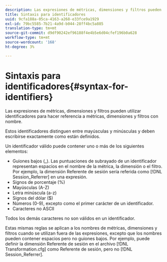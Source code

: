 ```yaml
---
description: Las expresiones de métricas, dimensiones y filtros pueden utilizar identificadores para hacer referencia a métricas, dimensiones y filtros con nombre.
title: Sintaxis para identificadores
uuid: 9cfa188a-05ca-4163-a268-e33fce9a1929
exl-id: 79bc5585-7b21-4a9d-b044-28ff4bc5a885
translation-type: tm+mt
source-git-commit: d9df90242ef96188f4e4b5e6d04cfef196b0a628
workflow-type: tm+mt
source-wordcount: '168'
ht-degree: 3%

---
```


# Sintaxis para identificadores{#syntax-for-identifiers}

Las expresiones de métricas, dimensiones y filtros pueden utilizar identificadores para hacer referencia a métricas, dimensiones y filtros con nombre.

Estos identificadores distinguen entre mayúsculas y minúsculas y deben escribirse exactamente como están definidos.

Un identificador válido puede contener uno o más de los siguientes elementos:

* Guiones bajos (_). Las puntuaciones de subrayado de un identificador representan espacios en el nombre de la métrica, la dimensión o el filtro. Por ejemplo, la dimensión Referente de sesión sería referida como [!DNL Session_Referrer] en una expresión.
* Signos de porcentaje (%)
* Mayúsculas (A-Z)
* Letra minúscula (a-z)
* Signos del dólar ($)
* Números (0-9), excepto como el primer carácter de un identificador.
* Caracteres no ASCII

Todos los demás caracteres no son válidos en un identificador.

Estas mismas reglas se aplican a los nombres de métricas, dimensiones y filtros cuando se utilizan fuera de las expresiones, excepto que los nombres pueden contener espacios pero no guiones bajos. Por ejemplo, puede definir la dimensión Referente de sesión en el archivo [!DNL Transformation.cfg] como Referente de sesión, pero no [!DNL Session_Referrer].
